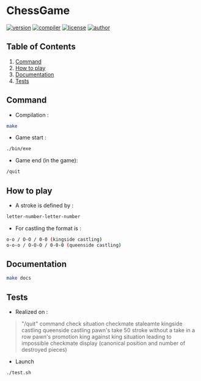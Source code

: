 # ChessGame
[![version](https://img.shields.io/badge/version-0.0.1-blue.svg)](https://github.com/EthanAndreas/ChessGame)
[![compiler](https://img.shields.io/badge/compiler-gcc-red.svg)](https://github.com/EthanAndreas/ChessGame/blob/main/Makefile)
[![license](https://img.shields.io/badge/license-GPL_3.0-yellow.svg)](https://github.com/EthanAndreas/ChessGame/blob/main/LICENSE)
[![author](https://img.shields.io/badge/author-EthanAndreas-blue)](https://github.com/EthanAndreas)

## Table of Contents
1. [Command](#command)
2. [How to play](#how-to-play)
3. [Documentation](#documentation)
4. [Tests](#tests)

## Command
- Compilation :
```bash
make
```
- Game start :
```bash
./bin/exe
 ```
 - Game end (in the game):
 ```bash
/quit
 ```

## How to play
- A stroke is defined by :
```bash
letter-number-letter-number
```
- For castling the format is :
```bash
o-o / O-O / 0-0 (kingside castling)
o-o-o / O-O-O / 0-0-0 (queenside castling)
```

## Documentation
```bash
make docs
```

## Tests
- Realized on :
> "/quit" command
> check situation
> checkmate
> staleamte
> kingside castling
> queenside castling
> pawn's take
> 50 stroke without a take in a row
> pawn's promotion
> king against king situation leading to impossible checkmate
> display (canonical position and number of destroyed pieces)
- Launch
```bash
./test.sh 
 ```
